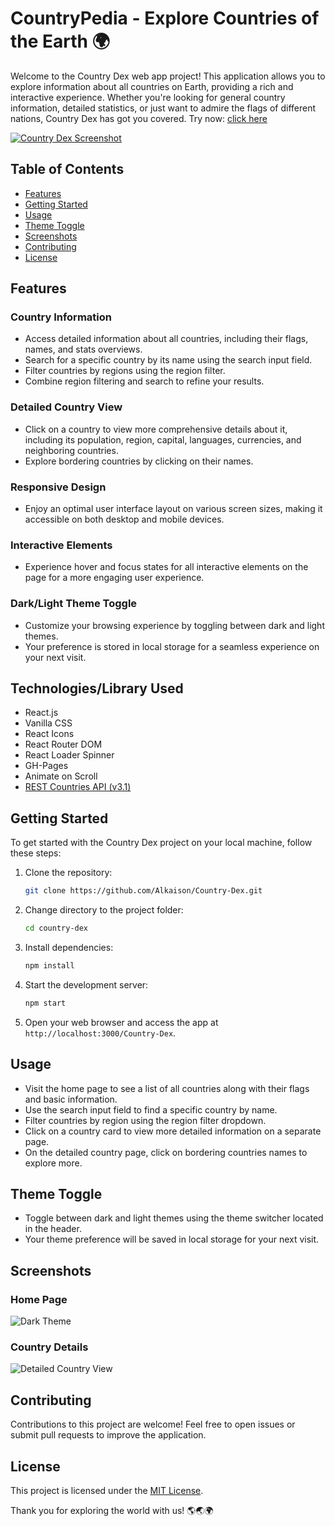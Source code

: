# CountryPedia - Explore Countries of the Earth 🌍

Welcome to the Country Dex web app project! This application allows you to explore information about all countries on Earth, providing a rich and interactive experience. Whether you're looking for general country information, detailed statistics, or just want to admire the flags of different nations, Country Dex has got you covered. Try now: [click here](https://alkaison.github.io/Country-Dex)

[![Country Dex Screenshot](https://i.postimg.cc/MHDk8sNB/CD-1.png)](https://alkaison.github.io/Country-Dex)

## Table of Contents

- [Features](#features)
- [Getting Started](#getting-started)
- [Usage](#usage)
- [Theme Toggle](#theme-toggle)
- [Screenshots](#screenshots)
- [Contributing](#contributing)
- [License](#license)

## Features

### Country Information
- Access detailed information about all countries, including their flags, names, and stats overviews.
- Search for a specific country by its name using the search input field.
- Filter countries by regions using the region filter.
- Combine region filtering and search to refine your results.

### Detailed Country View
- Click on a country to view more comprehensive details about it, including its population, region, capital, languages, currencies, and neighboring countries.
- Explore bordering countries by clicking on their names.

### Responsive Design
- Enjoy an optimal user interface layout on various screen sizes, making it accessible on both desktop and mobile devices.

### Interactive Elements
- Experience hover and focus states for all interactive elements on the page for a more engaging user experience.

### Dark/Light Theme Toggle
- Customize your browsing experience by toggling between dark and light themes.
- Your preference is stored in local storage for a seamless experience on your next visit.

## Technologies/Library Used
- React.js
- Vanilla CSS
- React Icons
- React Router DOM
- React Loader Spinner
- GH-Pages
- Animate on Scroll
- [REST Countries API (v3.1)](https://restcountries.com/)

## Getting Started
To get started with the Country Dex project on your local machine, follow these steps:

1. Clone the repository:
   ```bash
   git clone https://github.com/Alkaison/Country-Dex.git
   ```

2. Change directory to the project folder:
   ```bash
   cd country-dex
   ```

3. Install dependencies:
   ```bash
   npm install
   ```

4. Start the development server:
   ```bash
   npm start
   ```

5. Open your web browser and access the app at `http://localhost:3000/Country-Dex`.

## Usage
- Visit the home page to see a list of all countries along with their flags and basic information.
- Use the search input field to find a specific country by name.
- Filter countries by region using the region filter dropdown.
- Click on a country card to view more detailed information on a separate page.
- On the detailed country page, click on bordering countries names to explore more.

## Theme Toggle
- Toggle between dark and light themes using the theme switcher located in the header.
- Your theme preference will be saved in local storage for your next visit.

## Screenshots

### Home Page
![Dark Theme](https://i.postimg.cc/MHDk8sNB/CD-1.png)

### Country Details
![Detailed Country View](https://i.postimg.cc/kG9rzr19/CD-2.png)

## Contributing
Contributions to this project are welcome! Feel free to open issues or submit pull requests to improve the application.

## License
This project is licensed under the [MIT License](LICENSE).

Thank you for exploring the world with us! 🌎🌏🌍
